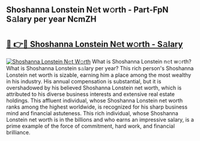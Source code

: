 ## Shoshanna Lonstein N𝚎t w𝚘rth - Part-FpN S𝚊lary per year NcmZH

# <h2><a href="http://gc4qvq1.nevu.top/?p=Shoshanna+Lonstein">🔗 👉🔴 Shoshanna Lonstein N𝚎t w𝚘rth - S𝚊lary</a></h2>

[![Shoshanna Lonstein N𝚎t W𝚘rth](https://i.imgur.com/Oavwk0R.jpeg)](http://gc4qvq1.nevu.top/?p=Shoshanna+Lonstein)
What is Shoshanna Lonstein n𝚎t w𝚘rth? What is Shoshanna Lonstein s𝚊lary per year?
This rich person's Shoshanna Lonstein net worth is sizable, earning him a place among the most wealthy in his industry. His annual compensation is substantial, but it is overshadowed by his believed Shoshanna Lonstein net worth, which is attributed to his diverse business interests and extensive real estate holdings. This affluent individual, whose Shoshanna Lonstein net worth ranks among the highest worldwide, is recognized for his sharp business mind and financial astuteness. This rich individual, whose Shoshanna Lonstein net worth is in the billions and who earns an impressive salary, is a prime example of the force of commitment, hard work, and financial brilliance.

